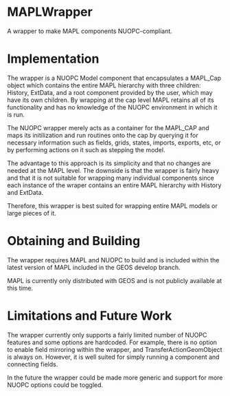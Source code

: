 # MAPLWrapper

A wrapper to make MAPL components NUOPC-compliant.

# Implementation

The wrapper is a NUOPC Model component that encapsulates a MAPL\_Cap
object which contains the entire MAPL hierarchy with three children:
History, ExtData, and a root component provided by the user, which may
have its own children. By wrapping at the
cap level MAPL retains all of its functionality and has no knowledge
of the NUOPC environment in which it is run.

The NUOPC wrapper merely acts as a container for the MAPL\_CAP and
maps its initilization and run routines onto the cap by querying it
for necessary information such as fields, grids, states, imports,
exports, etc, or by performing actions on it such as stepping the model.

The  advantage to this approach is its simplicity and that no changes are
needed at the MAPL level. The downside is that the wrapper is fairly
heavy and that it is not suitable for wrapping many individual
components since each instance of the wraper contains an entire MAPL
hierarchy with History and ExtData.

Therefore, this wrapper is best suited for wrapping entire MAPL
models or large pieces of it.

# Obtaining and Building

The wrapper requires MAPL and NUOPC to build and is included within
the latest version of MAPL included in the GEOS develop branch.

MAPL is currently only distributed with GEOS and is not
publicly available at this time. 


# Limitations and Future Work

The wrapper currently only supports a fairly limited number of NUOPC
features and some options are hardcoded. For example, there is no
option to enable field mirroring within the wrapper, and
TransferActionGeomObject is always on.
However, it is well suited for simply running a
component and connecting fields.

In the future the wrapper could be made more generic and support for more NUOPC options could be toggled.




